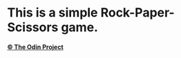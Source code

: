 # This is a simple Rock-Paper-Scissors game.

#### [© The Odin Project](https://www.theodinproject.com/)


